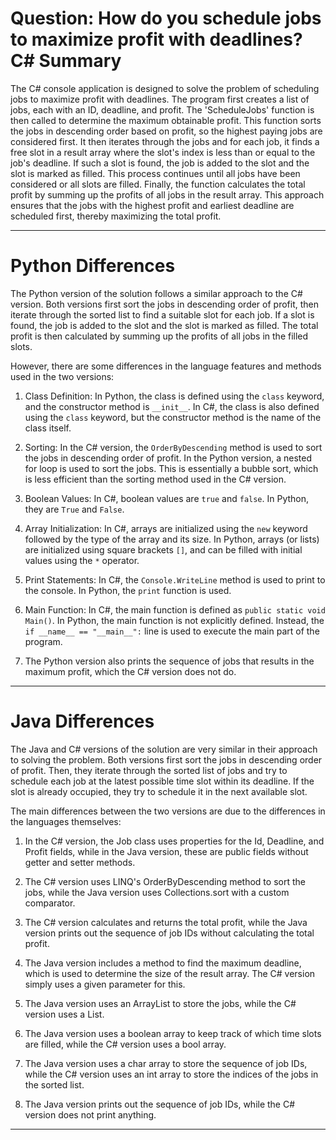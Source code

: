 # Question: How do you schedule jobs to maximize profit with deadlines? C# Summary

The C# console application is designed to solve the problem of scheduling jobs to maximize profit with deadlines. The program first creates a list of jobs, each with an ID, deadline, and profit. The 'ScheduleJobs' function is then called to determine the maximum obtainable profit. This function sorts the jobs in descending order based on profit, so the highest paying jobs are considered first. It then iterates through the jobs and for each job, it finds a free slot in a result array where the slot's index is less than or equal to the job's deadline. If such a slot is found, the job is added to the slot and the slot is marked as filled. This process continues until all jobs have been considered or all slots are filled. Finally, the function calculates the total profit by summing up the profits of all jobs in the result array. This approach ensures that the jobs with the highest profit and earliest deadline are scheduled first, thereby maximizing the total profit.

---

# Python Differences

The Python version of the solution follows a similar approach to the C# version. Both versions first sort the jobs in descending order of profit, then iterate through the sorted list to find a suitable slot for each job. If a slot is found, the job is added to the slot and the slot is marked as filled. The total profit is then calculated by summing up the profits of all jobs in the filled slots.

However, there are some differences in the language features and methods used in the two versions:

1. Class Definition: In Python, the class is defined using the `class` keyword, and the constructor method is `__init__`. In C#, the class is also defined using the `class` keyword, but the constructor method is the name of the class itself.

2. Sorting: In the C# version, the `OrderByDescending` method is used to sort the jobs in descending order of profit. In the Python version, a nested for loop is used to sort the jobs. This is essentially a bubble sort, which is less efficient than the sorting method used in the C# version.

3. Boolean Values: In C#, boolean values are `true` and `false`. In Python, they are `True` and `False`.

4. Array Initialization: In C#, arrays are initialized using the `new` keyword followed by the type of the array and its size. In Python, arrays (or lists) are initialized using square brackets `[]`, and can be filled with initial values using the `*` operator.

5. Print Statements: In C#, the `Console.WriteLine` method is used to print to the console. In Python, the `print` function is used.

6. Main Function: In C#, the main function is defined as `public static void Main()`. In Python, the main function is not explicitly defined. Instead, the `if __name__ == "__main__":` line is used to execute the main part of the program.

7. The Python version also prints the sequence of jobs that results in the maximum profit, which the C# version does not do.

---

# Java Differences

The Java and C# versions of the solution are very similar in their approach to solving the problem. Both versions first sort the jobs in descending order of profit. Then, they iterate through the sorted list of jobs and try to schedule each job at the latest possible time slot within its deadline. If the slot is already occupied, they try to schedule it in the next available slot. 

The main differences between the two versions are due to the differences in the languages themselves:

1. In the C# version, the Job class uses properties for the Id, Deadline, and Profit fields, while in the Java version, these are public fields without getter and setter methods.

2. The C# version uses LINQ's OrderByDescending method to sort the jobs, while the Java version uses Collections.sort with a custom comparator.

3. The C# version calculates and returns the total profit, while the Java version prints out the sequence of job IDs without calculating the total profit.

4. The Java version includes a method to find the maximum deadline, which is used to determine the size of the result array. The C# version simply uses a given parameter for this.

5. The Java version uses an ArrayList to store the jobs, while the C# version uses a List.

6. The Java version uses a boolean array to keep track of which time slots are filled, while the C# version uses a bool array.

7. The Java version uses a char array to store the sequence of job IDs, while the C# version uses an int array to store the indices of the jobs in the sorted list.

8. The Java version prints out the sequence of job IDs, while the C# version does not print anything.

---

